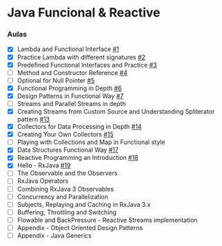 # Java Funcional & Reactive

### Aulas

- [x] Lambda and Functional Interface [#1](https://github.com/DA0HN/java-functional-and-reactive/issues/1)
- [x] Practice Lambda with different signatures [#2](https://github.com/DA0HN/java-functional-and-reactive/issues/2)
- [x] Predefined Functional Interfaces and Practice [#3](https://github.com/DA0HN/java-functional-and-reactive/issues/3)
- [ ] Method and Constructor Reference [#4](https://github.com/DA0HN/java-functional-and-reactive/issues/4)
- [ ] Optional for Null Pointer [#5](https://github.com/DA0HN/java-functional-and-reactive/issues/5)
- [x] Functional Programming in Depth [#6](https://github.com/DA0HN/java-functional-and-reactive/issues/6)
- [x] Design Patterns in Functional Way [#7](https://github.com/DA0HN/java-functional-and-reactive/issues/7)
- [ ] Streams and Parallel Streams in depth
- [x] Creating Streams from Custom Source and Understanding Spliterator pattern [#13](https://github.com/DA0HN/java-functional-and-reactive/issues/13)
- [x] Collectors for Data Processing in Depth [#14](https://github.com/DA0HN/java-functional-and-reactive/issues/14)
- [x] Creating Your Own Collectors [#15](https://github.com/DA0HN/java-functional-and-reactive/issues/15)
- [ ] Playing with Collections and Map in Functional style
- [x] Data Structures Functional Way [#17](https://github.com/DA0HN/java-functional-and-reactive/issues/17)
- [x] Reactive Programming an Introduction [#18](https://github.com/DA0HN/java-functional-and-reactive/issues/18)
- [x] Hello - RxJava [#19](https://github.com/DA0HN/java-functional-and-reactive/issues/19)
- [ ] The Observable and the Observers
- [ ] RxJava Operators
- [ ] Combining RxJava 3 Observables
- [ ] Concurrency and Parallelization
- [ ] Subjects, Replaying and Caching in RxJava 3.x
- [ ] Buffering, Throttling and Switching
- [ ] Flowable and BackPressure - Reactive Streams implementation
- [ ] Appendix - Object Oriented Design Patterns
- [ ] Appendix - Java Generics
